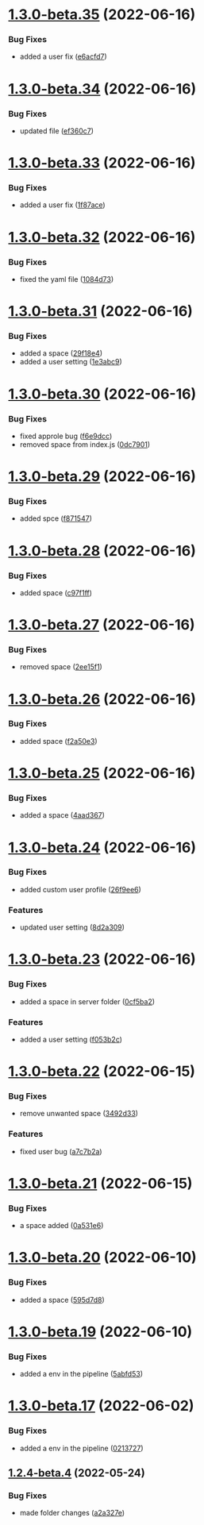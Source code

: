 # [1.3.0-beta.35](https://github.com/prashant9428/auto-release-single-repo/compare/v1.3.0-beta.34...v1.3.0-beta.35) (2022-06-16)


### Bug Fixes

* added a user fix ([e6acfd7](https://github.com/prashant9428/auto-release-single-repo/commit/e6acfd79918473f37024b97cc22b2b1d2c242e2c))

# [1.3.0-beta.34](https://github.com/prashant9428/auto-release-single-repo/compare/v1.3.0-beta.33...v1.3.0-beta.34) (2022-06-16)


### Bug Fixes

* updated file ([ef360c7](https://github.com/prashant9428/auto-release-single-repo/commit/ef360c7f2bd5d4ee07965908d6a9ccfd2f6b76b4))

# [1.3.0-beta.33](https://github.com/prashant9428/auto-release-single-repo/compare/v1.3.0-beta.32...v1.3.0-beta.33) (2022-06-16)


### Bug Fixes

* added a user fix ([1f87ace](https://github.com/prashant9428/auto-release-single-repo/commit/1f87ace3f650a2c9ed1736aed168c0a3f19bc97d))

# [1.3.0-beta.32](https://github.com/prashant9428/auto-release-single-repo/compare/v1.3.0-beta.31...v1.3.0-beta.32) (2022-06-16)


### Bug Fixes

* fixed the yaml file ([1084d73](https://github.com/prashant9428/auto-release-single-repo/commit/1084d73ddc9786ebdf9c9af9573ac7b413c1c5c6))

# [1.3.0-beta.31](https://github.com/prashant9428/auto-release-single-repo/compare/v1.3.0-beta.30...v1.3.0-beta.31) (2022-06-16)


### Bug Fixes

* added a space ([29f18e4](https://github.com/prashant9428/auto-release-single-repo/commit/29f18e4267559d80545af529e3b85a202b77520d))
* added a user setting ([1e3abc9](https://github.com/prashant9428/auto-release-single-repo/commit/1e3abc9635cc0c9724d55ba50d77f0f3fccd6d3c))

# [1.3.0-beta.30](https://github.com/prashant9428/auto-release-single-repo/compare/v1.3.0-beta.29...v1.3.0-beta.30) (2022-06-16)


### Bug Fixes

* fixed approle bug ([f6e9dcc](https://github.com/prashant9428/auto-release-single-repo/commit/f6e9dcc7758db9bf73c419faa6c15afc26717803))
* removed space from index.js ([0dc7901](https://github.com/prashant9428/auto-release-single-repo/commit/0dc790180ce7a2c54c3b6b027dd3cf20279e460c))

# [1.3.0-beta.29](https://github.com/prashant9428/auto-release-single-repo/compare/v1.3.0-beta.28...v1.3.0-beta.29) (2022-06-16)


### Bug Fixes

* added spce ([f871547](https://github.com/prashant9428/auto-release-single-repo/commit/f871547316b94af39778509d01c25b41ba618596))

# [1.3.0-beta.28](https://github.com/prashant9428/auto-release-single-repo/compare/v1.3.0-beta.27...v1.3.0-beta.28) (2022-06-16)


### Bug Fixes

* added space ([c97f1ff](https://github.com/prashant9428/auto-release-single-repo/commit/c97f1ff4687c3da01702149279801807597001a0))

# [1.3.0-beta.27](https://github.com/prashant9428/auto-release-single-repo/compare/v1.3.0-beta.26...v1.3.0-beta.27) (2022-06-16)


### Bug Fixes

* removed space ([2ee15f1](https://github.com/prashant9428/auto-release-single-repo/commit/2ee15f1029f028104e89e316e0888a6136b59fcd))

# [1.3.0-beta.26](https://github.com/prashant9428/auto-release-single-repo/compare/v1.3.0-beta.25...v1.3.0-beta.26) (2022-06-16)


### Bug Fixes

* added space ([f2a50e3](https://github.com/prashant9428/auto-release-single-repo/commit/f2a50e32be4620b0598afef38ad42be45608055d))

# [1.3.0-beta.25](https://github.com/prashant9428/auto-release-single-repo/compare/v1.3.0-beta.24...v1.3.0-beta.25) (2022-06-16)


### Bug Fixes

* added a space ([4aad367](https://github.com/prashant9428/auto-release-single-repo/commit/4aad367b02e46792b504e8071b727705bbc53942))

# [1.3.0-beta.24](https://github.com/prashant9428/auto-release-single-repo/compare/v1.3.0-beta.23...v1.3.0-beta.24) (2022-06-16)


### Bug Fixes

* added custom user profile ([26f9ee6](https://github.com/prashant9428/auto-release-single-repo/commit/26f9ee63275ec07e6f1b74d71897e844e65e66dc))


### Features

* updated user setting ([8d2a309](https://github.com/prashant9428/auto-release-single-repo/commit/8d2a309d78e96a20a372c6158c3c8b906b19eef4))

# [1.3.0-beta.23](https://github.com/prashant9428/auto-release-single-repo/compare/v1.3.0-beta.22...v1.3.0-beta.23) (2022-06-16)


### Bug Fixes

* added a space in server folder ([0cf5ba2](https://github.com/prashant9428/auto-release-single-repo/commit/0cf5ba27209c278e2574be72f00993ee09f0ceb7))


### Features

* added a user setting ([f053b2c](https://github.com/prashant9428/auto-release-single-repo/commit/f053b2cef33799c101e9039c8a6f7e2f8860f02f))

# [1.3.0-beta.22](https://github.com/prashant9428/auto-release-single-repo/compare/v1.3.0-beta.21...v1.3.0-beta.22) (2022-06-15)


### Bug Fixes

* remove unwanted space ([3492d33](https://github.com/prashant9428/auto-release-single-repo/commit/3492d33083d22c33681161e329c10480cd3e06f5))


### Features

* fixed user bug ([a7c7b2a](https://github.com/prashant9428/auto-release-single-repo/commit/a7c7b2af998fc809c44a1dc06006436674ed6560))

# [1.3.0-beta.21](https://github.com/prashant9428/auto-release-single-repo/compare/v1.3.0-beta.20...v1.3.0-beta.21) (2022-06-15)


### Bug Fixes

* a space added ([0a531e6](https://github.com/prashant9428/auto-release-single-repo/commit/0a531e64d5c6ffc0669942364822f4ae66e00f79))

# [1.3.0-beta.20](https://github.com/prashant9428/auto-release-single-repo/compare/v1.3.0-beta.19...v1.3.0-beta.20) (2022-06-10)


### Bug Fixes

* added a space ([595d7d8](https://github.com/prashant9428/auto-release-single-repo/commit/595d7d89b78a34ca9edd4394c44d85ddb554288f))

# [1.3.0-beta.19](https://github.com/prashant9428/auto-release-single-repo/compare/v1.3.0-beta.18...v1.3.0-beta.19) (2022-06-10)


### Bug Fixes

* added a env in the pipeline ([5abfd53](https://github.com/prashant9428/auto-release-single-repo/commit/5abfd5346f7a0abdc0bc0d6787bcee9a638753b4))

# [1.3.0-beta.17](https://github.com/prashant9428/auto-release-single-repo/compare/v1.3.0-beta.16...v1.3.0-beta.17) (2022-06-02)


### Bug Fixes

* added a env in the pipeline ([0213727](https://github.com/prashant9428/auto-release-single-repo/commit/0213727aa3dc75c01ec85f0c0109cae941a4875e))

## [1.2.4-beta.4](https://github.com/prashant9428/auto-release-single-repo/compare/v1.2.4-beta.3...v1.2.4-beta.4) (2022-05-24)


### Bug Fixes

* made folder changes ([a2a327e](https://github.com/prashant9428/auto-release-single-repo/commit/a2a327e90f377dabedef437fee5b42ca66956fbb))
